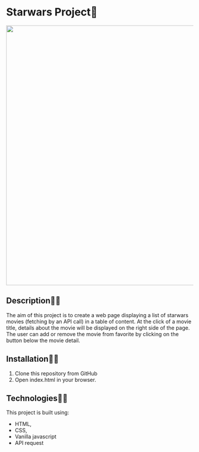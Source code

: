 # Starwars Project:movie_camera:
<p align="center">
  <img width="700" src="./src/images/beerMenuAnimationb.gif"/>
</p>

## Description:woman_teacher:
The aim of this project is to create a web page displaying a list of starwars movies (fetching by an API call) in a table of content. At the click of a movie title, details about the movie will be displayed on the right side of the page.
The user can add or remove the movie from favorite by clicking on the button below the movie detail. 

## Installation:man_mechanic:
1. Clone this repository from GitHub
2. Open index.html in your browser.

## Technologies:man_technologist:
This project is built using:
- HTML,
- CSS,
- Vanilla javascript
- API request